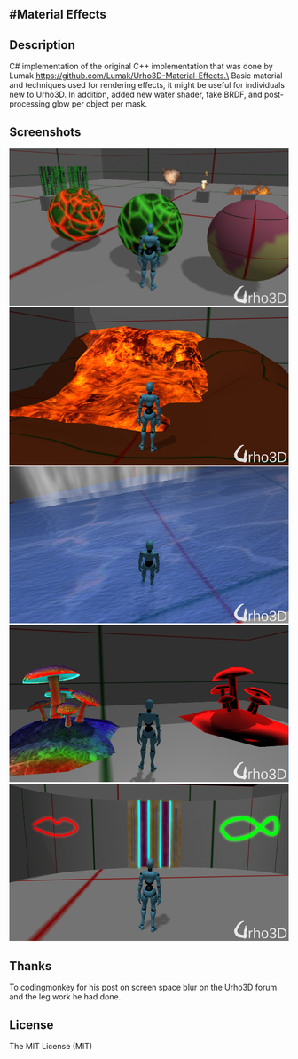 #Material Effects
-----------------------------------------------------------------------------------

Description
-----------------------------------------------------------------------------------
C# implementation of the original C++ implementation that was done by Lumak https://github.com/Lumak/Urho3D-Material-Effects.\
Basic material and techniques used for rendering effects, it might be useful for individuals new to Urho3D.
In addition, added new water shader, fake BRDF, and post-processing glow per object per mask. 


Screenshots
-----------------------------------------------------------------------------------
![alt tag](screenshot/mateffects.jpg)
![alt tag](screenshot/lava.jpg)
![alt tag](screenshot/waternewmat.jpg)
![alt tag](screenshot/fakeBrdf.jpg)
![alt tag](screenshot/glow.jpg)




Thanks
-----------------------------------------------------------------------------------
To codingmonkey for his post on screen space blur on the Urho3D forum and the leg work he had done.

License
-----------------------------------------------------------------------------------
The MIT License (MIT)







